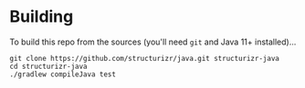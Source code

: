 # Building

To build this repo from the sources (you'll need `git` and Java 11+ installed)...

```
git clone https://github.com/structurizr/java.git structurizr-java
cd structurizr-java
./gradlew compileJava test
```